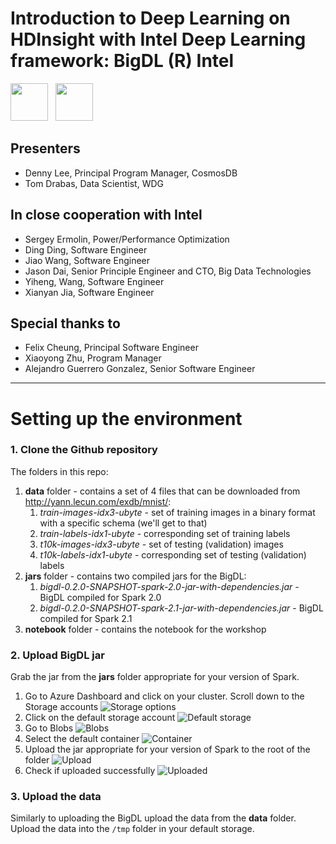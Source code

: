 # Introduction to Deep Learning on HDInsight with Intel Deep Learning framework: BigDL (R) Intel

<img src="https://upload.wikimedia.org/wikipedia/commons/thumb/9/96/Microsoft_logo_%282012%29.svg/1280px-Microsoft_logo_%282012%29.svg.png" height="60px">&nbsp;&nbsp;&nbsp;<img src="https://upload.wikimedia.org/wikipedia/commons/thumb/c/c9/Intel-logo.svg/2000px-Intel-logo.svg.png" height="60px">

## Presenters
* Denny Lee, Principal Program Manager, CosmosDB 
* Tom Drabas, Data Scientist, WDG

## In close cooperation with Intel
* Sergey Ermolin, Power/Performance Optimization
* Ding Ding, Software Engineer
* Jiao Wang, Software Engineer
* Jason Dai, Senior Principle Engineer and CTO, Big Data Technologies
* Yiheng, Wang, Software Engineer
* Xianyan Jia, Software Engineer

## Special thanks to
* Felix Cheung, Principal Software Engineer
* Xiaoyong Zhu, Program Manager
* Alejandro Guerrero Gonzalez, Senior Software Engineer

---------

# Setting up the environment

### 1. Clone the Github repository

The folders in this repo:

1. **data** folder - contains a set of 4 files that can be downloaded from http://yann.lecun.com/exdb/mnist/:
    1. *train-images-idx3-ubyte* - set of training images in a binary format with a specific schema (we'll get to that)
    2. *train-labels-idx1-ubyte* - corresponding set of training labels
    3. *t10k-images-idx3-ubyte* - set of testing (validation) images
    4. *t10k-labels-idx1-ubyte* - corresponding set of testing (validation) labels
2. **jars** folder - contains two compiled jars for the BigDL:
    1. *bigdl-0.2.0-SNAPSHOT-spark-2.0-jar-with-dependencies.jar* - BigDL compiled for Spark 2.0
    2. *bigdl-0.2.0-SNAPSHOT-spark-2.1-jar-with-dependencies.jar* - BigDL compiled for Spark 2.1
3. **notebook** folder - contains the notebook for the workshop

### 2. Upload BigDL jar

Grab the jar from the **jars** folder appropriate for your version of Spark.

1. Go to Azure Dashboard and click on your cluster. Scroll down to the Storage accounts ![Storage options](http://tomdrabas.com/data/BigDL/StorageAccount.png)
2. Click on the default storage account ![Default storage](http://tomdrabas.com/data/BigDL/DefaultStorageAccount.png)
3. Go to Blobs ![Blobs](http://tomdrabas.com/data/BigDL/Blobs.png)
4. Select the default container 
![Container](http://tomdrabas.com/data/BigDL/DefaultContainer_obs.png)
5. Upload the jar appropriate for your version of Spark to the root of the folder ![Upload](http://tomdrabas.com/data/BigDL/Upload.png)
6. Check if uploaded successfully ![Uploaded](http://tomdrabas.com/data/BigDL/UploadedJar_obs.png)

### 3. Upload the data

Similarly to uploading the BigDL upload the data from the **data** folder. Upload the data into the `/tmp` folder in your default storage.